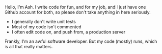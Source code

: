Hello, I'm Ash. I write code for fun, and for my job, and I just have one Github account for both, so please don't take anything in here seriously.

* I generally don't write unit tests
* Most of my code isn't commented
* I often edit code on, and push from, a production server

Frankly, I'm an awful software developer. But my code (mostly) runs, which is all that really matters.

<!--
**ads04r/ads04r** is a ✨ _special_ ✨ repository because its `README.md` (this file) appears on your GitHub profile.

Here are some ideas to get you started:

- 🔭 I’m currently working on ...
- 🌱 I’m currently learning ...
- 👯 I’m looking to collaborate on ...
- 🤔 I’m looking for help with ...
- 💬 Ask me about ...
- 📫 How to reach me: ...
- 😄 Pronouns: ...
- ⚡ Fun fact: ...
-->
